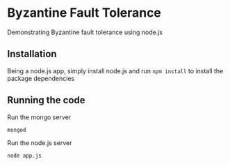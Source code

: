 # Byzantine Fault Tolerance
Demonstrating Byzantine fault tolerance using node.js

## Installation
Being a node.js app, simply install node.js and run `npm install` to install the package dependencies

## Running the code
Run the mongo server

    mongod

Run the node.js server

    node app.js
